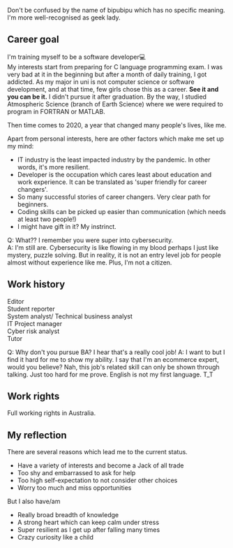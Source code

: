 Don't be confused by the name of bipubipu which has no specific meaning. I'm more well-recognised as geek lady.  

## Career goal
I'm training myself to be a software developer💻  
My interests start from preparing for C language programming exam. I was very bad at it in the beginning but after a month of daily training, I got addicted.
As my major in uni is not computer science or software development, and at that time, few girls chose this as a career. <strong>See it and you can be it.</strong> I didn't pursue it after graduation. By the way, I studied Atmospheric Science (branch of Earth Science) where we were required to program in FORTRAN or MATLAB.

Then time comes to 2020, a year that changed many people's lives, like me.

Apart from personal interests, here are other factors which make me set up my mind:  
* IT industry is the least impacted industry by the pandemic. In other words, it's more resilient.
* Developer is the occupation which cares least about education and work experience. It can be translated as 'super friendly for career changers'.
* So many successful stories of career changers. Very clear path for beginners.
* Coding skills can be picked up easier than communication (which needs at least two people!)
* I might have gift in it? My instrinct.

Q: What?? I remember you were super into cybersecurity.  
A: I'm still are. Cybersecurity is like flowing in my blood perhaps I just like mystery, puzzle solving. But in reality, it is not an entry level job for people almost without experience like me. Plus, I'm not a citizen.

## Work history
Editor  
Student reporter  
System analyst/ Technical business analyst  
IT Project manager   
Cyber risk analyst  
Tutor  

Q: Why don't you pursue BA? I hear that's a really cool job!
A: I want to but I find it hard for me to show my ability. I say that I'm an ecommerce expert, would you believe? Nah, this job's related skill can only be shown through talking. Just too hard for me prove. English is not my first language. T_T 

## Work rights
Full working rights in Australia. 

## My reflection 
There are several reasons which lead me to the current status.
* Have a variety of interests and become a Jack of all trade
* Too shy and embarrassed to ask for help
* Too high self-expectation to not consider other choices
* Worry too much and miss opportunities

But I also have/am 
* Really broad breadth of knowledge
* A strong heart which can keep calm under stress
* Super resilient as I get up after falling many times
* Crazy curiosity like a child

